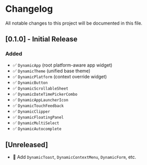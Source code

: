 # Changelog

All notable changes to this project will be documented in this file.

## [0.1.0] - Initial Release
### Added
- ✅ `DynamicApp` (root platform-aware app widget)
- ✅ `DynamicTheme` (unified base theme)
- ✅ `DynamicPlatform` (context override widget)
- ✅ `DynamicButton`
- ✅ `DynamicScrollableSheet`
- ✅ `DynamicDateTimePickerCombo`
- ✅ `DynamicAppLauncherIcon`
- ✅ `DynamicTouchFeedback`
- ✅ `DynamicClipper`
- ✅ `DynamicFloatingPanel`
- ✅ `DynamicMultiSelect`
- ✅ `DynamicAutocomplete`

## [Unreleased]
- 🔄 Add `DynamicToast`, `DynamicContextMenu`, `DynamicForm`, etc.